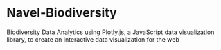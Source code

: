 # Navel-Biodiversity

Biodiversity Data Analytics using Plotly.js, a JavaScript data visualization library, to create an interactive data visualization for the web
